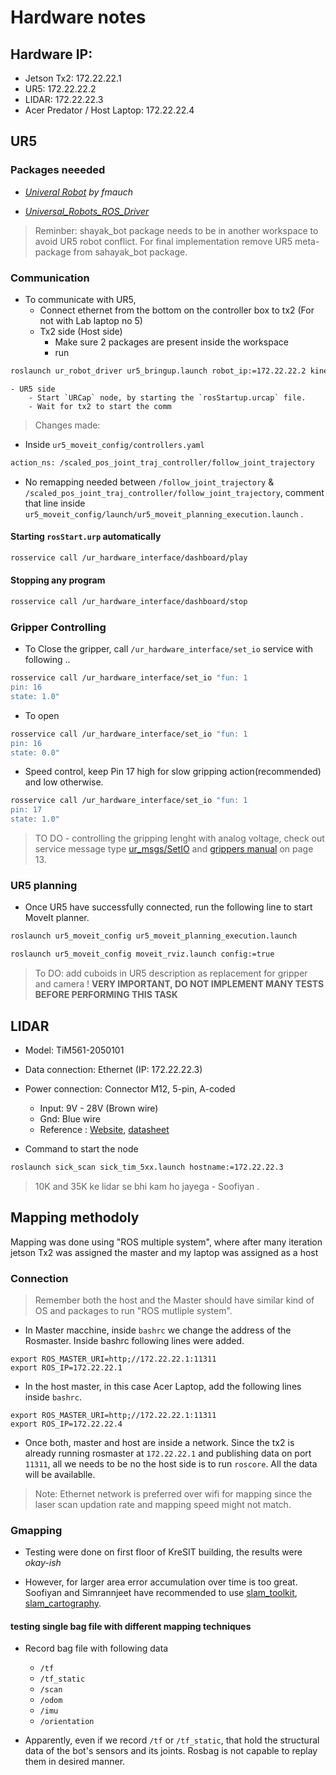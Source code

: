 # Hardware notes

## Hardware IP:

- Jetson Tx2: 172.22.22.1
- UR5: 172.22.22.2
- LIDAR: 172.22.22.3
- Acer Predator / Host Laptop: 172.22.22.4

## UR5

### Packages neeeded

- _[Univeral Robot](https://github.com/fmauch/universal_robot) by fmauch_

- _[Universal_Robots_ROS_Driver](https://github.com/UniversalRobots/Universal_Robots_ROS_Driver)_

>  Reminber: shayak_bot package needs to be in another workspace to avoid UR5 robot conflict. For final implementation remove UR5 meta-package from sahayak_bot package.


### Communication

- To communicate with UR5,
	- Connect ethernet from the bottom on the controller box to tx2 (For not with Lab laptop no 5)
	- Tx2 side (Host side)
		- Make sure 2 packages are present inside the workspace
		- run 
```bash
roslaunch ur_robot_driver ur5_bringup.launch robot_ip:=172.22.22.2 kinematics_config:=${HOME}/my_robot_calibration.yaml
```
	- UR5 side
		- Start `URCap` node, by starting the `rosStartup.urcap` file. 
		- Wait for tx2 to start the comm


	
> Changes made:
* Inside `ur5_moveit_config/controllers.yaml`
```xml
action_ns: /scaled_pos_joint_traj_controller/follow_joint_trajectory
```
* No remapping needed between `/follow_joint_trajectory` & `/scaled_pos_joint_traj_controller/follow_joint_trajectory`, comment that line inside `ur5_moveit_config/launch/ur5_moveit_planning_execution.launch` .

#### Starting `rosStart.urp` automatically

```bash
rosservice call /ur_hardware_interface/dashboard/play
```

#### Stopping any program
```bash
rosservice call /ur_hardware_interface/dashboard/stop
```
### Gripper Controlling

- To Close the gripper, call `/ur_hardware_interface/set_io` service with following .. 
```bash
rosservice call /ur_hardware_interface/set_io "fun: 1
pin: 16
state: 1.0"
```
- To open
```bash
rosservice call /ur_hardware_interface/set_io "fun: 1
pin: 16
state: 0.0" 
```
- Speed control, keep Pin 17 high for slow gripping action(recommended) and low otherwise.
```bash
rosservice call /ur_hardware_interface/set_io "fun: 1
pin: 17
state: 1.0"
```

> TO DO - controlling the gripping lenght with analog voltage, check out service message type [ur_msgs/SetIO](http://docs.ros.org/en/kinetic/api/ur_msgs/html/srv/SetIO.html) and [grippers manual](file:///tmp/mozilla_vishal0/RG2_User__Manual_enEN_V1.9.2.pdf) on page 13.  

### UR5 planning

- Once UR5 have successfully connected, run the following line to start MoveIt planner.

```bash
roslaunch ur5_moveit_config ur5_moveit_planning_execution.launch
```

```bash
roslaunch ur5_moveit_config moveit_rviz.launch config:=true
```
> To DO: add cuboids in UR5 description as replacement for gripper and camera ! **VERY IMPORTANT, DO NOT IMPLEMENT MANY TESTS BEFORE PERFORMING THIS TASK**

## LIDAR

- Model: TiM561-2050101
- Data connection: Ethernet (IP: 172.22.22.3)
- Power connection: Connector M12, 5-pin, A-coded
	- Input: 9V - 28V (Brown wire)
	- Gnd: Blue wire
	- Reference : [Website](https://www.sick.com/in/en/detection-and-ranging-solutions/2d-lidar-sensors/tim5xx/tim561-2050101/p/p369446), [datasheet](https://cdn.sick.com/media/pdf/6/46/446/dataSheet_TiM561-2050101_1071419_en.pdf)

- Command to start the node
```bash
roslaunch sick_scan sick_tim_5xx.launch hostname:=172.22.22.3
```
> 10K and 35K ke lidar se bhi kam ho jayega - Soofiyan .

## Mapping methodoly

Mapping was done using "ROS multiple system", where after many iteration jetson Tx2 was assigned the master and my laptop was assigned as a host

### Connection

> Remember both the host and the Master should have similar kind of OS and packages to run "ROS mutliple system".

- In Master macchine, inside `bashrc` we change the address of the Rosmaster. Inside bashrc following lines were added.
```bashrc
export ROS_MASTER_URI=http;//172.22.22.1:11311
export ROS_IP=172.22.22.1
```

- In the host master, in this case Acer Laptop, add the following lines inside `bashrc`.
```bashrc
export ROS_MASTER_URI=http;//172.22.22.1:11311
export ROS_IP=172.22.22.4
```

- Once both, master and host are inside a network. Since the tx2 is already running rosmaster at `172.22.22.1` and publishing data on port `11311`, all we needs to be no the host side is to run `roscore`. All the data will be availablle.

> Note: Ethernet network is preferred over wifi for mapping since the laser scan updation rate and mapping speed might not match.

### Gmapping 

- Testing were done on first floor of KreSIT building, the results were _okay-ish_

- However, for larger area error accumulation over time is too great. Soofiyan and Simrannjeet have recommended to use [slam_toolkit](https://github.com/SteveMacenski/slam_toolbox), [slam_cartography](http://wiki.ros.org/cartographer). 

#### testing single bag file with different mapping techniques
- Record bag file with following data
	- `/tf`
	- `/tf_static`
	- `/scan`
	- `/odom`
	- `/imu`
	- `/orientation`

- Apparently, even if we record `/tf` or `/tf_static`, that hold the structural data of the bot's sensors and its joints. Rosbag is not capable to replay them in desired manner.

